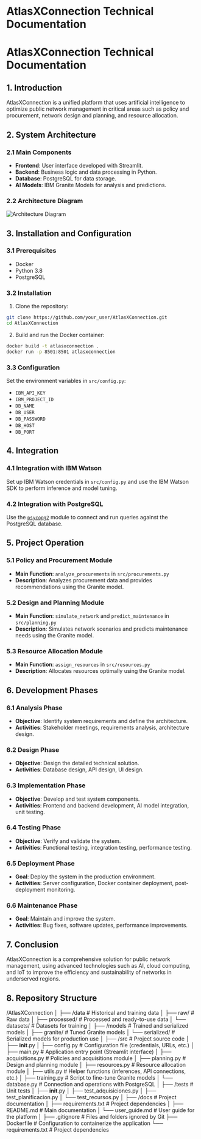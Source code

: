 # AtlasXConnection Technical Documentation

# AtlasXConnection Technical Documentation

## 1. Introduction
AtlasXConnection is a unified platform that uses artificial intelligence to optimize public network management in critical areas such as policy and procurement, network design and planning, and resource allocation.

## 2. System Architecture
### 2.1 Main Components
- **Frontend**: User interface developed with Streamlit.
- **Backend**: Business logic and data processing in Python.
- **Database**: PostgreSQL for data storage.
- **AI Models**: IBM Granite Models for analysis and predictions.

### 2.2 Architecture Diagram
![Architecture Diagram](path/to/architecture_diagram.png)

## 3. Installation and Configuration
### 3.1 Prerequisites
- Docker
- Python 3.8
- PostgreSQL

### 3.2 Installation
1. Clone the repository:
```sh
git clone https://github.com/your_user/AtlasXConnection.git
cd AtlasXConnection
```

2. Build and run the Docker container:
```sh
docker build -t atlasxconnection .
docker run -p 8501:8501 atlasxconnection
```

### 3.3 Configuration
Set the environment variables in `src/config.py`:
- `IBM_API_KEY`
- `IBM_PROJECT_ID`
- `DB_NAME`
- `DB_USER`
- `DB_PASSWORD`
- `DB_HOST`
- `DB_PORT`

## 4. Integration
### 4.1 Integration with IBM Watson
Set up IBM Watson credentials in `src/config.py` and use the IBM Watson SDK to perform inference and model tuning.

### 4.2 Integration with PostgreSQL
Use the [`psycopg2`](https://pypi.org/project/psycopg2/) module to connect and run queries against the PostgreSQL database.

## 5. Project Operation
### 5.1 Policy and Procurement Module
- **Main Function**: `analyze_procurements` in `src/procurements.py`
- **Description**: Analyzes procurement data and provides recommendations using the Granite model.

### 5.2 Design and Planning Module
- **Main Function**: `simulate_network` and `predict_maintenance` in `src/planning.py`
- **Description**: Simulates network scenarios and predicts maintenance needs using the Granite model.

### 5.3 Resource Allocation Module
- **Main Function**: `assign_resources` in `src/resources.py`
- **Description**: Allocates resources optimally using the Granite model.

## 6. Development Phases
### 6.1 Analysis Phase
- **Objective**: Identify system requirements and define the architecture.
- **Activities**: Stakeholder meetings, requirements analysis, architecture design.

### 6.2 Design Phase
- **Objective**: Design the detailed technical solution.
- **Activities**: Database design, API design, UI design.

### 6.3 Implementation Phase
- **Objective**: Develop and test system components.
- **Activities**: Frontend and backend development, AI model integration, unit testing.

### 6.4 Testing Phase
- **Objective**: Verify and validate the system.
- **Activities**: Functional testing, integration testing, performance testing.

### 6.5 Deployment Phase
- **Goal**: Deploy the system in the production environment.
- **Activities**: Server configuration, Docker container deployment, post-deployment monitoring.

### 6.6 Maintenance Phase
- **Goal**: Maintain and improve the system.
- **Activities**: Bug fixes, software updates, performance improvements.

## 7. Conclusion
AtlasXConnection is a comprehensive solution for public network management, using advanced technologies such as AI, cloud computing, and IoT to improve the efficiency and sustainability of networks in underserved regions.

## 8. Repository Structure

/AtlasXConnection
│
├── /data # Historical and training data
│  ├── raw/ # Raw data
│  ├── processed/ # Processed and ready-to-use data
│  └── datasets/ # Datasets for training
│
├── /models # Trained and serialized models
│  ├── granite/ # Tuned Granite models
│  └── serialized/ # Serialized models for production use
│
├── /src # Project source code
│   ├── __init__.py
│   ├── config.py # Configuration file (credentials, URLs, etc.)
│   ├── main.py # Application entry point (Streamlit interface)
│   ├── acquisitions.py # Policies and acquisitions module
│   ├── planning.py # Design and planning module
│   ├── resources.py # Resource allocation module
│   ├── utils.py # Helper functions (inferences, API connections, etc.)
│   ├── training.py # Script to fine-tune Granite models
│   └── database.py # Connection and operations with PostgreSQL
│
├── /tests # Unit tests
│  ├── __init__.py
│  ├── test_adquisiciones.py
│  ├── test_planificacion.py
│  └── test_recursos.py
│
├── /docs # Project documentation
│  ├── requirements.txt # Project dependencies
│  ├── README.md # Main documentation
│  └── user_guide.md # User guide for the platform
│
├── .gitignore # Files and folders ignored by Git
├── Dockerfile # Configuration to containerize the application
└── requirements.txt # Project dependencies